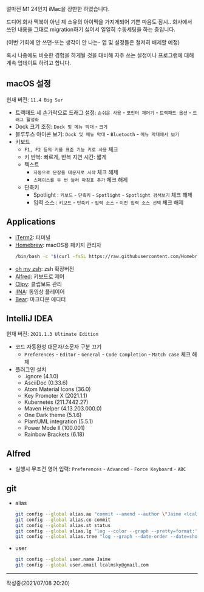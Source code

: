 얼마전 M1 24인치 iMac을 장만한 하였습니다.

드디어 회사 맥북이 아닌 제 소유의 아이맥을 가지게되어 기쁜 마음도 잠시.. 회사에서 쓰던 내용을 그대로 migration하기 싫어서 일일히 수동세팅을 하는 중입니다.

(이번 기회에 안 쓰던-또는 생각이 안 나는- 앱 및 설정들은 철저히 배제할 예정)

혹시 나중에도 비슷한 경험을 하게될 것을 대비해 자주 쓰는 설정이나 프로그램에 대해 계속 업데이트 하려고 합니다.

## macOS 설정

현재 버전: `11.4 Big Sur`

* 트랙패드 세 손가락으로 드래그 설정: `손쉬운 사용` - `포인터 제어기` - `트랙패드 옵션` - `드래그 활성화`
* Dock 크기 조정: `Dock 및 메뉴 막대` - `크기`
* 블루투스 아이콘 보기: `Dock 및 메뉴 막대` - `Bluetooth` - `메뉴 막대에서 보기`
* 키보드
    * `F1, F2 등의 키를 표준 기능 키로 사용` 체크
    * 키 반복: 빠르게, 반복 지연 시간: 짧게
    * 텍스트
        * `자동으로 문장을 대문자로 시작` 체크 해제
        * `스페이스를 두 번 눌러 마침표 추가` 체크 해제
    * 단축키
        * Spotlight : `키보드` - `단축키` - `Spotlight` - `Spotlight 검색보기` 체크 해제
        * 입력 소스 : `키보드` - `단축키` - `입력 소스` - `이전 입력 소스 선택` 체크 해제

## Applications

* [iTerm2](https://iterm2.com/): 터미널
* [Homebrew](https://brew.sh/index_ko): macOS용 패키지 관리자
    ```bash
    /bin/bash -c "$(curl -fsSL https://raw.githubusercontent.com/Homebrew/install/HEAD/install.sh)"
    ```
* [oh my zsh](https://github.com/ohmyzsh/ohmyzsh): zsh 확장버전
* [Alfred](https://www.alfredapp.com/): 키보드로 제어
* [Clipy](https://clipy-app.com/): 클립보드 관리
* [IINA](https://iina.io/): 동영상 플레이어
* [Bear](https://apps.apple.com/us/app/bear-beautiful-writing-app/id1091189122?ls=1&mt=12): 마크다운 에디터

## IntelliJ IDEA

현재 버전: `2021.1.3 Ultimate Edition`

* 코드 자동완성 대문자/소문자 구분 끄기
    * `Preferences` - `Editor` - `General` - `Code Completion` - `Match case` 체크 해제
* 플러그인 설치
    * .ignore (4.1.0)
    * AsciiDoc (0.33.6)
    * Atom Material Icons (36.0)
    * Key Promoter X (2021.1.1)
    * Kubernetes (211.7442.27)
    * Maven Helper (4.13.203.000.0)
    * One Dark theme (5.1.6)
    * PlantUML integration (5.5.1)
    * Power Mode II (100.001)
    * Rainbow Brackets (6.18)

## Alfred
* 실행시 무조건 영어 입력: `Preferences` - `Advanced` - `Force Keyboard` - `ABC`

## git
* alias
    ```bash
    git config --global alias.au "commit --amend --author \"Jaime <lcalmsky@gmail.com>\""
    git config --global alias.co commit
    git config --global alias.st status
    git config --global alias.lg "log --color --graph --pretty=format:'%Cred%h%Creset -%C(yellow)%d%Creset %s %Cgreen(%cr)%C(bold blue)<%an>%Creset' --abbrev-commit"
    git config --global alias.tree "log --graph --date-order --date=short --pretty=format:'%C(auto)%h%d %C(reset)%s %C'"
    ```
* user
  ```bash
  git config --global user.name Jaime
  git config --global user.email lcalmsky@gmail.com
  ```

---
작성중(2021/07/08 20:20)